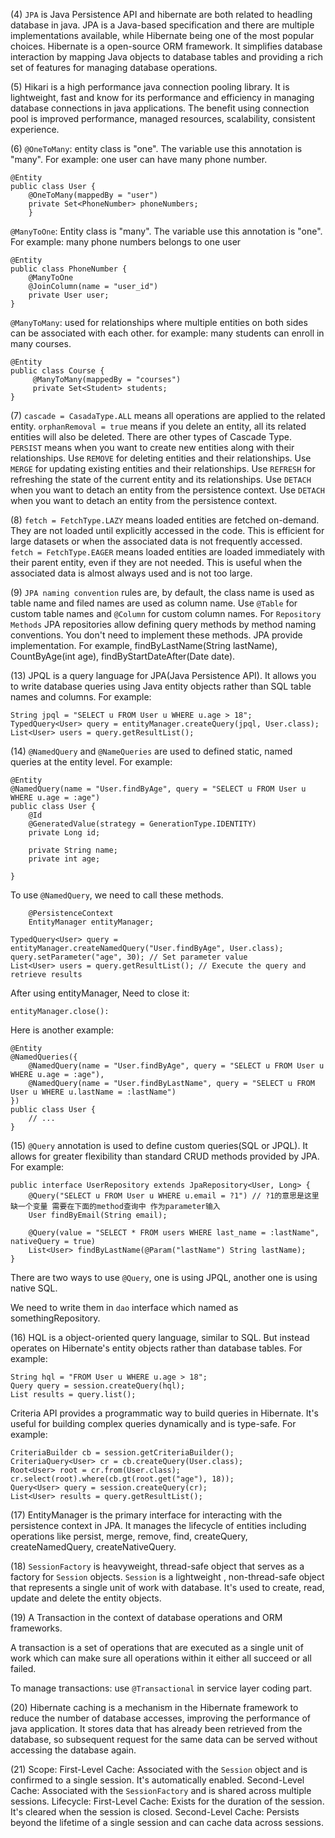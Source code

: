 (4) `JPA` is Java Persistence API and hibernate are both related to headling database in java. 
JPA is a Java-based specification and there are multiple implementations available, while Hibernate being one of the most popular choices. Hibernate
is a open-source ORM framework. It simplifies database interaction by mapping Java objects to database tables and providing a rich set of features for managing database operations.

(5) Hikari is a high performance java connection pooling library. It is lightweight, fast and know for its performance and efficiency in managing database connections in java applications. The benefit using connection pool is
improved performance, managed resources, scalability, consistent experience.

(6) `@OneToMany`: entity class is "one". The variable use this annotation is "many". For example: one user can have many phone number. 
```
@Entity
public class User {
    @OneToMany(mappedBy = "user")
    private Set<PhoneNumber> phoneNumbers;
    }
```
`@ManyToOne`: Entity class is "many". The variable use this annotation is "one". For example: many phone numbers belongs to one user
```
@Entity
public class PhoneNumber {
    @ManyToOne
    @JoinColumn(name = "user_id")
    private User user;
}
```
`@ManyToMany`: used for relationships where multiple entities on both sides can be associated with each other. for example: many students can enroll in many courses. 
```
@Entity
public class Course {
     @ManyToMany(mappedBy = "courses")
     private Set<Student> students;
}
 ```

(7) `cascade = CasadaType.ALL` means all operations are applied to the related entity. `orphanRemoval = true` means if you delete an entity,
all its related entities will also be deleted. There are other types of Cascade Type. `PERSIST` means when you want to create new entities along with their relationships. 
Use `REMOVE` for deleting entities and their relationships. Use `MERGE` for updating existing entities and their relationships. 
Use `REFRESH` for refreshing the state of the current entity and its relationships. Use `DETACH` when you want to detach an entity from the persistence context. 
Use `DETACH` when you want to detach an entity from the persistence context.

(8) `fetch = FetchType.LAZY` means loaded entities are fetched on-demand. They are not loaded until explicitly accessed in the code.
This is efficient for large datasets or when the associated data is not frequently accessed. 
`fetch = FetchType.EAGER` means loaded entities are loaded immediately with their parent entity, even if they are not needed. 
This is useful when the associated data is almost always used and is not too large.

(9) `JPA naming convention` rules are, by default, the class name is used as table name and filed names are used as column name. 
Use `@Table` for custom table names and `@Column` for custom column names. For `Repository Methods` JPA repositories allow
defining query methods by method naming conventions. You don't need to implement these methods. JPA provide implementation. For example, findByLastName(String lastName), 
CountByAge(int age), findByStartDateAfter(Date date). 

(13) JPQL is a query language for JPA(Java Persistence API). It allows you to write database queries using Java entity objects rather than SQL table names and columns. 
For example:
```
String jpql = "SELECT u FROM User u WHERE u.age > 18";
TypedQuery<User> query = entityManager.createQuery(jpql, User.class);
List<User> users = query.getResultList();
```

(14) `@NamedQuery` and `@NameQueries` are used to defined static, named queries at the entity level. 
For example:
```
@Entity
@NamedQuery(name = "User.findByAge", query = "SELECT u FROM User u WHERE u.age = :age")
public class User {
    @Id
    @GeneratedValue(strategy = GenerationType.IDENTITY)
    private Long id;
    
    private String name;
    private int age;
    
}
```
To use `@NamedQuery`, we need to call these methods. 
```
    @PersistenceContext
    EntityManager entityManager;

TypedQuery<User> query = entityManager.createNamedQuery("User.findByAge", User.class);
query.setParameter("age", 30); // Set parameter value
List<User> users = query.getResultList(); // Execute the query and retrieve results
```
After using entityManager, Need to close it:
```
entityManager.close():
```
Here is another example:
```
@Entity
@NamedQueries({
    @NamedQuery(name = "User.findByAge", query = "SELECT u FROM User u WHERE u.age = :age"),
    @NamedQuery(name = "User.findByLastName", query = "SELECT u FROM User u WHERE u.lastName = :lastName")
})
public class User {
    // ...
}
```
(15) `@Query` annotation is used to define custom queries(SQL or JPQL). It allows for greater flexibility than standard CRUD
methods provided by JPA.  For example: 
```
public interface UserRepository extends JpaRepository<User, Long> {
    @Query("SELECT u FROM User u WHERE u.email = ?1") // ?1的意思是这里缺一个变量 需要在下面的method查询中 作为parameter输入
    User findByEmail(String email);

    @Query(value = "SELECT * FROM users WHERE last_name = :lastName", nativeQuery = true) 
    List<User> findByLastName(@Param("lastName") String lastName);
}
```
There are two ways to use `@Query`, one is using JPQL, another one is using native SQL.

We need to write them in `dao` interface which named as somethingRepository. 

(16) HQL is a object-oriented query language, similar to SQL. But instead operates on Hibernate's entity objects rather than
database tables. For example: 
```
String hql = "FROM User u WHERE u.age > 18";
Query query = session.createQuery(hql);
List results = query.list();
```
Criteria API provides a programmatic way to build queries in Hibernate. It's useful for building complex queries dynamically and is type-safe. 
For example: 
```
CriteriaBuilder cb = session.getCriteriaBuilder();
CriteriaQuery<User> cr = cb.createQuery(User.class);
Root<User> root = cr.from(User.class);
cr.select(root).where(cb.gt(root.get("age"), 18));
Query<User> query = session.createQuery(cr);
List<User> results = query.getResultList();
```
(17) EntityManager is the primary interface for interacting with the persistence context in JPA. It manages the lifecycle 
of entities including operations like persist, merge, remove, find, createQuery, createNamedQuery, createNativeQuery. 

(18) `SessionFactory` is heavyweight, thread-safe object that serves as a factory for `Session` objects. `Session` is a lightweight
, non-thread-safe object that represents a single unit of work with database. It's used to create, read, update and delete the entity objects. 

(19) A Transaction in the context of database operations and ORM frameworks. 

A transaction is a set of operations that are executed as a single unit of work which can make sure all operations within 
it either all succeed or all failed. 

To manage transactions: use `@Transactional` in service layer coding part. 

(20) Hibernate caching is a mechanism in the Hibernate framework to reduce the number of database accesses, improving the performance
of java application. It stores data that has already been retrieved from the database, so subsequent request for the same data
can be served without accessing the database again. 

(21) Scope: First-Level Cache: Associated with the `Session` object and is confirmed to a single session. It's automatically enabled. 
Second-Level Cache: Associated with the `SessionFactory` and is shared across multiple sessions. 
Lifecycle: First-Level Cache: Exists for the duration of the session. It's cleared when the session is closed. Second-Level Cache:
Persists beyond the lifetime of a single session and can cache data across sessions. 